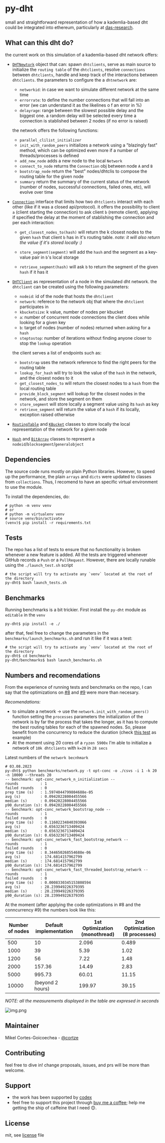 # py-dht
small and straightforward representation of how a kademlia-based dht could be integrated into ethereum, particularly at [das-research](https://github.com/codex-storage/das-research).

## What can this dht do?
the current work on this simulation of a kademlia-based dht network offers: 

- [`DHTNewtork`](https://github.com/cortze/py-dht/blob/f5a1c27735bececf75942b54a7426aabf2fd28e7/dht/dht.py#l235) object 
  that can: spawn `dhtclients`, serve as main source to initialize the `routing table` of the `dhtclients`,  resolve 
  `connections` between `dhtclients`, handle and keep track of the interactions between `dhtclients`. the parameters to 
  configure the a `dhtnetwork` are:
  - `networkid`: in case we want to simulate different network at the same time
  - `errorrate`: to define the number connections that will fall into an error (we can understand it as the likelines o
  f an error in %)
  - `delayrage`: range between the slowest possible delay and the biggest one. a random delay will be selected every 
  time a connection is stablished between 2 nodes (if no error is raised) 

  the network offers the following functions:
  - `parallel_clilist_initializer`
  - `init_with_random_peers` initializes a network using a "blazingly fast" method, which can be optimized even more if 
  a number of threads/processes is defined 
  - `add_new_node` adds a new node to the local `Network`
  - `connect_to_node` returns the `Connection` obj between node `A` and `B`
  - `bootstrap_node` return the "best" nodes/dhtclis to compose the routing table for the given node 
  - `summary` return the summary of the current status of the network (number of nodes, successful connections, failed 
  ones, etc), will evolve over time

    
- [`Connection`](https://github.com/cortze/py-dht/blob/f5a1c27735bececf75942b54a7426aabf2fd28e7/dht/dht.py#l211) 
  interface that limits how two `dhtclients` interact with each other (like if it was a closed api/protocol). 
  it offers the possibility to client `a` (client starting the connection) to ask client `b` (remote client), applying 
  if specified the delay at the moment of stablishing the connection and per each interaction: 
  - `get_closest_nodes_to(hash)` will return the k closest nodes to the given `hash` that client `b` has in it's routing 
  table. _note: it will also return the value if it's stored locally :)_ 
  
  - `store_segment(segment)` will add the `hash` and the segment as a key-value pair in `b`'s local storage 
  - `retrieve_segment(hash)` will ask `b` to return the segment of the given `hash` if it has it


- [`DHTClient`](https://github.com/cortze/py-dht/blob/f5a1c27735bececf75942b54a7426aabf2fd28e7/dht/dht.py#l14) as 
  representation of a node in the simulated dht network. the `dhtclient` can be created using the following parameters: 
  - `nodeid`: id of the node that hosts the `dhtclient`
  - `network`: referece to the network obj that where the `dhtclient` participates in
  - `kbucketsize`: k value, number of nodes per kbucket
  - `a`: number of concurrent node connections the client does while looking for a given key
  - `b`: target of nodes (number of nodes) returned when asking for a `hash` 
  - `steptostop`: number of iterations without finding anyone closer to stop the `lookup` operation
  
  the client serves a list of endpoints such as:
  - `bootstrap` uses the network reference to find the right peers for the routing table
  - `lookup_for_hash` will try to look the value of the `hash` in the network, and the closest nodes to it  
  - `get_closest_nodes_to` will return the closest nodes to a `hash` from the local routing table
  - `provide_block_segment` will lookup for the closest nodes in the network, and store the segment on them
  - `store_segment` will store locally a segment value using its `hash` as key
  - `retrieve_segment` will return the value of a `hash` if its locally, exception raised otherwise
  

- [`RoutingTable`](https://github.com/cortze/py-dht/blob/f5a1c27735bececf75942b54a7426aabf2fd28e7/dht/routing_table.py#L21) and 
[`KBucket`](https://github.com/cortze/py-dht/blob/f5a1c27735bececf75942b54a7426aabf2fd28e7/dht/routing_table.py#L76) classes to store locally the local representation of the network for a given node


- [`Hash`](https://github.com/cortze/py-dht/blob/main/dht/hashes.py#l9) and 
[`BitArray`](https://github.com/cortze/py-dht/blob/f5a1c27735bececf75942b54a7426aabf2fd28e7/dht/hashes.py#l44) classes 
to represent a `nodeid`/`blocksegment`/`generalobject`

## Dependencies
The source code runs mostly on plain Python libraries. However, to speed up the performance, the plain `arrays` and `dicts` 
were updated to classes from `collections`. Thus, I recomend to have an specific virtual environment to use the module.

To install the dependencies, do:
```shell
# python -m venv venv
# or
# python -m virtualenv venv
# source venv/bin/activate
(venv)$ pip install -r requirements.txt
```

## Tests
The repo has a list of tests to ensure that no functionality is broken whenever a new feature is added. All the tests are
triggered whenever GitHub records a `Push` or a `PullRequest`. However, there are locally runable using the `./launch_test.sh`
script

```shell
# the script will try to activate any `venv` located at the root of the directory
py-dht$ bash launch_tests.sh
```

## Benchmarks
Running benchmarks is a bit trickier. First install the `py-dht` module as `editable` in the `venv`
```shell
py-dht$ pip install -e ./
```
after that, feel free to change the parameters in the `benchmarks/launch_benchmarks.sh` and run it like if it was a test:
```shell
# the script will try to activate any `venv` located at the root of the directory
py-dht$ cd benchmarks
py-dht/benchmarks$ bash launch_benchmarks.sh
```

## Numbers and recomendations
From the experience of running tests and benchmarks on the repo, I can say that the optimizations on [#8](https://github.com/cortze/py-dht/pull/8) 
and [#9](https://github.com/cortze/py-dht/pull/9) were more than necesary.

*Recomendations:*
- to simulate a network -> use the `network.init_with_random_peers()` function setting the `processes` parameters
the initialization of the network is by far the process that takes the longer, as it has to compute the best routing tables
for each of the spawned nodes. So, please benefit from the concurrency to reduce the duration 
(check [this test](https://github.com/cortze/py-dht/blob/f5a1c27735bececf75942b54a7426aabf2fd28e7/tests/test_network.py#L113) as example) 
- At the moment using 20 cores of a `ryzen 5900x` I'm able to initialize a network of `10k dhtclients` with `k=20` in `28 secs`

Latest numbers of the `network becnhmark`
```shell
# 03.08.2023 
py-dht$ python benchmarks/network.py -t opt-conc -o ./csvs -i 1 -k 20 -n 10000 --threads 20
-- benchmark: opt-conc_network_n_initialization --
rounds          : 1
failed rounds   : 0
prep time (s)   : 1.5974044799804688e-05
avg (s)         : 0.09420228004455566
median (s)      : 0.09420228004455566
p90_duration (s): 0.09420228004455566
-- benchmark: opt-conc_network_bootstrap_node --
rounds          : 1
failed rounds   : 0
prep time (s)   : 0.11602234840393066
avg (s)         : 0.6563236713409424
median (s)      : 0.6563236713409424
p90_duration (s): 0.6563236713409424
-- benchmark: opt-conc_network_fast_bootstrap_network --
rounds          : 1
failed rounds   : 0
prep time (s)   : 8.344650268554688e-06
avg (s)         : 174.6814157962799
median (s)      : 174.6814157962799
p90_duration (s): 174.6814157962799
-- benchmark: opt-conc_network_fast_threaded_bootstrap_network --
rounds          : 1
failed rounds   : 0
prep time (s)   : 0.0008330345153808594
avg (s)         : 28.239949226379395
median (s)      : 28.239949226379395
p90_duration (s): 28.239949226379395
```
At the moment (after applying the code optimizations in #8 and the conncurrency #9) the numbers look like this:

| Number of nodes | Default implementation | 1st Optimization (monothread) | 2nd Optimization (8 processes) |
|-----------------|------------------------|-------------------------------|--------------------------------|
| 500             | 10                     | 2.096                         | 0.489                          | 
| 1000            | 39                     | 5.39                          | 1.02                           | 
| 1200            | 56                     | 7.22                          | 1.48                           | 
| 2000            | 157.36                 | 14.49                         | 2.83                           | 
| 5000            | 995.73                 | 60.01                         | 11.15                          | 
| 10000           | (beyond 2 hours)       | 199.97                        | 39.15                          | 
_NOTE: all the measurements displayed in the table are expresed in seconds_

![img.png](docs/optimization_benchmarks.png)



## Maintainer
Mikel Cortes-Goicoechea - [@cortze](https://github.com/cortze)

## Contributing
feel free to dive in! change proposals, issues, and prs will be more than welcome.

## Support
- the work has been supported by [codex](https://github.com/codex-storage)
- feel free to support this project through [buy me a coffee](https://www.buymeacoffee.com/cortze); help me getting the ship of caffeine that I need 😊.

## License
mit, see [license](./license) file

